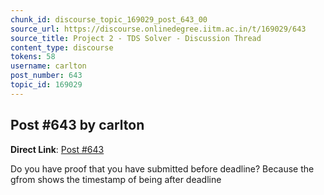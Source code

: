 ```yaml
---
chunk_id: discourse_topic_169029_post_643_00
source_url: https://discourse.onlinedegree.iitm.ac.in/t/169029/643
source_title: Project 2 - TDS Solver - Discussion Thread
content_type: discourse
tokens: 58
username: carlton
post_number: 643
topic_id: 169029
---
```


## Post #643 by carlton

**Direct Link**: [Post #643](https://discourse.onlinedegree.iitm.ac.in/t/169029/643)

Do you have proof that you have submitted before deadline? Because the gfrom shows the timestamp of being after deadline

